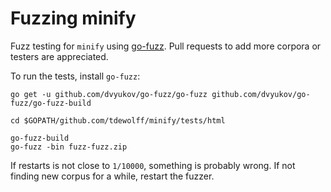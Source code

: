 # Fuzzing minify

Fuzz testing for `minify` using [go-fuzz](https://github.com/dvyukov/go-fuzz). Pull requests to add more corpora or testers are appreciated.

To run the tests, install `go-fuzz`:

```
go get -u github.com/dvyukov/go-fuzz/go-fuzz github.com/dvyukov/go-fuzz/go-fuzz-build

cd $GOPATH/github.com/tdewolff/minify/tests/html

go-fuzz-build
go-fuzz -bin fuzz-fuzz.zip
```

If restarts is not close to `1/10000`, something is probably wrong. If not finding new corpus for a while, restart the fuzzer.
